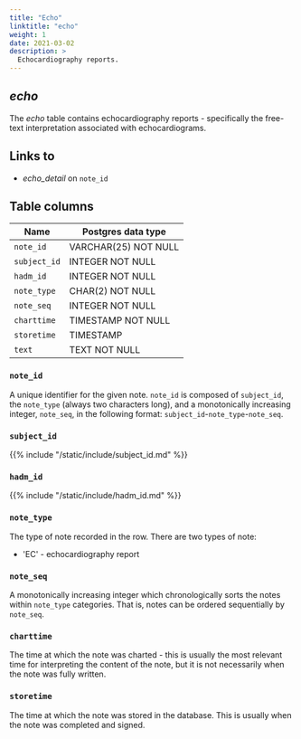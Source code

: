 ```yaml
---
title: "Echo"
linktitle: "echo"
weight: 1
date: 2021-03-02
description: >
  Echocardiography reports.
---
```


## *echo*

The *echo* table contains echocardiography reports - specifically the free-text interpretation associated with echocardiograms.

## Links to

* *echo_detail* on `note_id`

<!--

# Important considerations

-->

## Table columns

Name | Postgres data type
---- | ----
`note_id` | VARCHAR(25) NOT NULL
`subject_id` | INTEGER NOT NULL
`hadm_id` | INTEGER NOT NULL
`note_type` | CHAR(2) NOT NULL
`note_seq` | INTEGER NOT NULL
`charttime` | TIMESTAMP NOT NULL
`storetime` | TIMESTAMP
`text` | TEXT NOT NULL

### `note_id`

A unique identifier for the given note. `note_id` is composed of `subject_id`, the `note_type` (always two characters long), and a monotonically increasing integer, `note_seq`, in the following format: `subject_id`-`note_type`-`note_seq`.

### `subject_id`

{{% include "/static/include/subject_id.md" %}}

### `hadm_id`

{{% include "/static/include/hadm_id.md" %}}

### `note_type`

The type of note recorded in the row. There are two types of note:

* 'EC' - echocardiography report

### `note_seq`

A monotonically increasing integer which chronologically sorts the notes within `note_type` categories. That is, notes can be ordered sequentially by `note_seq`.

### `charttime`

The time at which the note was charted - this is usually the most relevant time for interpreting the content of the note, but it is not necessarily when the note was fully written.

### `storetime`

The time at which the note was stored in the database. This is usually when the note was completed and signed.

